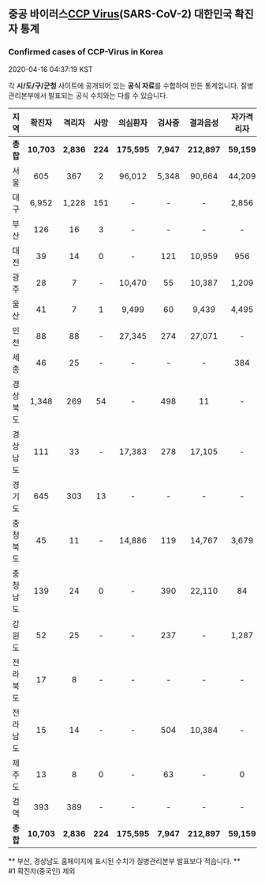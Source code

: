 
## 중공 바이러스[CCP Virus]()(SARS-CoV-2) 대한민국 확진자 통계
### Confirmed cases of CCP-Virus in Korea
2020-04-16 04:37:19 KST

각 **시/도/구/군청** 사이트에 공개되어 있는 **공식 자료**를 수합하여 만든 통계입니다.
질병관리본부에서 발표되는 공식 수치와는 다를 수 있습니다.


|  지역  | 확진자 |  격리자  |  사망  |  의심환자  |  검사중  |  결과음성  |  자가격리자  |  감시중  |  감시해제  |  퇴원  |
|:------:|:------:|:--------:|:--------:|:----------:|:--------:|:----------------:|:------------:|:--------:|:----------:|:--:|
|**총합**|**10,703**|**2,836**|**224**|**175,595**|**7,947**|**212,897**|**59,159**|**7,285**|**43,374**|**7,602**|
|서울|605|367|2|96,012|5,348|90,664|44,209|3,072|23,069|238|
|대구|6,952|1,228|151|-|-|-|2,856|-|-|5,573|
|부산|126|16|3|-|-|-|-|-|-|107|
|대전|39|14|0|-|121|10,959|956|70|886|25|
|광주|28|7|-|10,470|55|10,387|1,209|7|1,202|21|
|울산|41|7|1|9,499|60|9,439|4,495|997|3,498|34|
|인천|88|88|-|27,345|274|27,071|-|-|-|-|
|세종|46|25|-|-|-|-|384|-|-|21|
|경상북도|1,348|269|54|-|498|11|-|662|11,713|981|
|경상남도|111|33|-|17,383|278|17,105|-|-|-|78|
|경기도|645|303|13|-|-|-|-|-|-|329|
|충청북도|45|11|-|14,886|119|14,767|3,679|1,260|2,419|34|
|충청남도|139|24|0|-|390|22,110|84|-|-|115|
|강원도|52|25|-|-|237|-|1,287|-|-|27|
|전라북도|17|8|-|-|-|-|-|-|-|9|
|전라남도|15|14|-|-|504|10,384|-|1,217|587|1|
|제주도|13|8|0|-|63|-|0|-|-|5|
|검역|393|389|-|-|-|-|-|-|-|4|
|**총합**|**10,703**|**2,836**|**224**|**175,595**|**7,947**|**212,897**|**59,159**|**7,285**|**43,374**|**7,602**|


** 부산, 경상남도 홈페이지에 표시된 수치가 질병관리본부 발표보다 적습니다. **<br>
#1 확진자(중국인) 제외
    